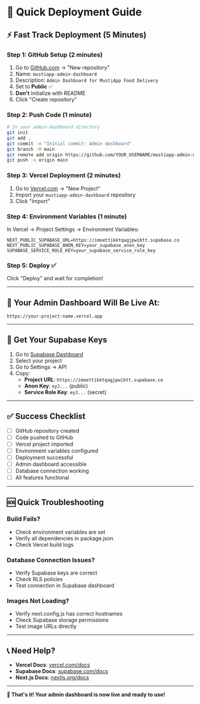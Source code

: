 # 🚀 Quick Deployment Guide

## ⚡ Fast Track Deployment (5 Minutes)

### Step 1: GitHub Setup (2 minutes)
1. Go to [GitHub.com](https://github.com) → "New repository"
2. Name: `mustiapp-admin-dashboard`
3. Description: `Admin Dashboard for MustiApp Food Delivery`
4. Set to **Public** ✅
5. **Don't** initialize with README
6. Click "Create repository"

### Step 2: Push Code (1 minute)
```bash
# In your admin-dashboard directory
git init
git add .
git commit -m "Initial commit: Admin dashboard"
git branch -M main
git remote add origin https://github.com/YOUR_USERNAME/mustiapp-admin-dashboard.git
git push -u origin main
```

### Step 3: Vercel Deployment (2 minutes)
1. Go to [Vercel.com](https://vercel.com) → "New Project"
2. Import your `mustiapp-admin-dashboard` repository
3. Click "Import"

### Step 4: Environment Variables (1 minute)
In Vercel → Project Settings → Environment Variables:

```env
NEXT_PUBLIC_SUPABASE_URL=https://imoettikktqagjpwibtt.supabase.co
NEXT_PUBLIC_SUPABASE_ANON_KEY=your_supabase_anon_key
SUPABASE_SERVICE_ROLE_KEY=your_supabase_service_role_key
```

### Step 5: Deploy ✅
Click "Deploy" and wait for completion!

---

## 🎯 Your Admin Dashboard Will Be Live At:
`https://your-project-name.vercel.app`

---

## 🔧 Get Your Supabase Keys

1. Go to [Supabase Dashboard](https://supabase.com/dashboard)
2. Select your project
3. Go to Settings → API
4. Copy:
   - **Project URL**: `https://imoettikktqagjpwibtt.supabase.co`
   - **Anon Key**: `eyJ...` (public)
   - **Service Role Key**: `eyJ...` (secret)

---

## ✅ Success Checklist

- [ ] GitHub repository created
- [ ] Code pushed to GitHub
- [ ] Vercel project imported
- [ ] Environment variables configured
- [ ] Deployment successful
- [ ] Admin dashboard accessible
- [ ] Database connection working
- [ ] All features functional

---

## 🆘 Quick Troubleshooting

### Build Fails?
- Check environment variables are set
- Verify all dependencies in package.json
- Check Vercel build logs

### Database Connection Issues?
- Verify Supabase keys are correct
- Check RLS policies
- Test connection in Supabase dashboard

### Images Not Loading?
- Verify next.config.js has correct hostnames
- Check Supabase storage permissions
- Test image URLs directly

---

## 📞 Need Help?

- **Vercel Docs**: [vercel.com/docs](https://vercel.com/docs)
- **Supabase Docs**: [supabase.com/docs](https://supabase.com/docs)
- **Next.js Docs**: [nextjs.org/docs](https://nextjs.org/docs)

---

**🎉 That's it! Your admin dashboard is now live and ready to use!**
